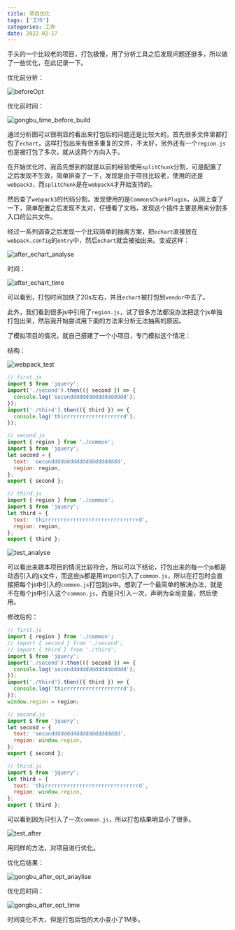 ```yaml
---
title: 项目优化
tags: ['工作']
categories: 工作
date: 2022-02-17
---
```


手头的一个比较老的项目，打包极慢，用了分析工具之后发现问题还挺多，所以做了一些优化，在此记录一下。

<!--more-->

优化前分析：

![beforeOpt](https://gitee.com/dqtwdd/img/raw/master/gongbu_beforeOpt.jpg)

优化前时间：

![gongbu_time_before_build](https://gitee.com/dqtwdd/img/raw/master/gongbu_time_before_build.jpg)

通过分析图可以很明显的看出来打包后的问题还是比较大的，首先很多文件里都打包了`echart`，这样打包出来有很多重复的文件，不太好，另外还有一个`region.js`也是被打包了多次，就从这两个方向入手。

在开始优化时，我首先想到的就是以前的经验使用`splitChunk`分割，可是配置了之后发现不生效，简单排查了一下，发现是由于项目比较老，使用的还是`webpack3`，而`splitChunk`是在`webpack4`才开始支持的。

然后查了`webpack3`的代码分割，发现使用的是`CommonsChunkPlugin`，从网上查了一下，简单配置之后发现不太对，仔细看了文档，发现这个插件主要是用来分割多入口的公共文件。

经过一系列调查之后发现一个比较简单的抽离方案，把`echart`直接放在`webpack.config`的`entry`中，然后`echart`就会被抽出来。变成这样：

![after_echart_analyse](https://gitee.com/dqtwdd/img/raw/master/after_echart_analyse.jpg)

时间：

![after_echart_time](https://gitee.com/dqtwdd/img/raw/master/after_echart_time.jpg)

可以看到，打包时间加快了20s左右，并且`echart`被打包到`vendor`中去了。

此外，我们看到很多js中引用了`region.js`，试了很多方法都没办法把这个js单独打包出来，然后我开始尝试用下面的方法来分析无法抽离的原因。

了模拟项目的情况，就自己搭建了一个小项目，专门模拟这个情况：

结构：

![webpack_test](https://gitee.com/dqtwdd/img/raw/master/webpack_test.jpg)

```javascript
// first.js
import $ from 'jquery';
import('./second').then(({ second }) => {
  console.log('secondddddddddddddddddd');
});
import('./third').then(({ third }) => {
  console.log('thirrrrrrrrrrrrrrrrrrrd');
});

// second.js
import { region } from './common';
import $ from 'jquery';
let second = {
  text: 'secondddddddddddddddddddddd',
  region: region,
};
export { second };

// third.js
import { region } from './common';
import $ from 'jquery';
let third = {
  text: 'thirrrrrrrrrrrrrrrrrrrrrrrrrrrrrrd',
  region: region,
};
export { third };
```

![test_analyse](https://gitee.com/dqtwdd/img/raw/master/test_analyse.jpg)

可以看出来跟本项目的情况比较符合，所以可以下结论，打包出来的每一个js都是动态引入的js文件，而这些js都是用import引入了`common.js`，所以在打包时会直接把每个js中引入的`common.js`打包到js中。想到了一个最简单的解决办法，就是不在每个js中引入这个`common.js`，而是只引入一次，声明为全局变量，然后使用。

修改后的：

```javascript
// first.js
import { region } from './common';
// import { second } from './second';
// import { third } from './third';
import $ from 'jquery';
import('./second').then(({ second }) => {
  console.log('secondddddddddddddddddd');
});
import('./third').then(({ third }) => {
  console.log('thirrrrrrrrrrrrrrrrrrrd');
});
window.region = region;

// second.js
import $ from 'jquery';
let second = {
  text: 'secondddddddddddddddddddddd',
  region: window.region,
};
export { second };

// third.js
import $ from 'jquery';
let third = {
  text: 'thirrrrrrrrrrrrrrrrrrrrrrrrrrrrrrd',
  region: window.region,
};
export { third };

```

可以看到因为只引入了一次`common.js`，所以打包结果明显小了很多。

![test_after](https://gitee.com/dqtwdd/img/raw/master/test_after.jpg)

用同样的方法，对项目进行优化。

优化后结果：

![gongbu_after_opt_anaylise](https://gitee.com/dqtwdd/img/raw/master/gongbu_after_opt_anaylise.jpg)

优化后时间：

![gongbu_after_opt_time](https://gitee.com/dqtwdd/img/raw/master/gongbu_after_opt_time.jpg)

时间变化不大，但是打包后包的大小变小了1M多。

